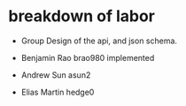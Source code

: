 # breakdown of labor
* Group
    Design of the api, and json schema.

* Benjamin Rao brao980 
    implemented 
* Andrew Sun asun2

* Elias Martin hedge0 

